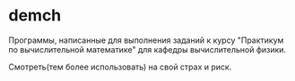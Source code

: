# demch

Программы, написанные для выполнения заданий к курсу "Практикум по вычислительной математике" для кафедры вычислительной физики.

Смотреть(тем более использовать) на свой страх и риск.
